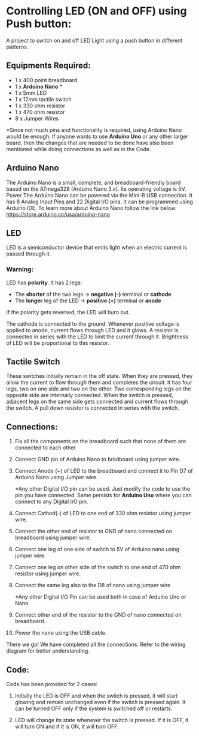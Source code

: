 # Controlling LED (ON and OFF) using Push button:

A project to switch on and off LED Light using a push button in different patterns.

## Equipments Required:

- 1 x 400 point breadboard
- 1 x **Arduino Nano** *
- 1 x 5mm LED
- 1 x 12mm tactile switch
- 1 x 330 ohm resistor
- 1 x 470 ohm resistor
- 8 x Jumper Wires

*Since not much pins and functionality is required, using Arduino Nano would be enough. If anyone wants to use **Arduino Uno** or any other larger board, then the changes that are needed to be done have also been mentioned while doing connections as well as in the Code. 

## Arduino Nano

The Arduino Nano is a small, complete, and breadboard-friendly board based on the ATmega328 (Arduino Nano 3.x). Its operating voltage is 5V. Power The Arduino Nano can be powered via the Mini-B USB connection. It has 8 Analog Input Pins and 22 Digital I/O pins. It can be programmed using Arduino IDE. To learn more about Arduino Nano follow the link below:  https://store.arduino.cc/usa/arduino-nano

## LED
LED is a semiconductor device that emits light when an electric current is passed through it. 

### Warning:
LED has **polarity**. It has 2 legs:
- The **shorter** of the two legs -> **negative (-)** terminal or **cathode**
- The **longer** leg of the LED -> **positive (+)** terminal or **anode**   

If the polarity gets reversed, the LED will burn out.

The cathode is connected to the ground. Whenever positive voltage is applied to anode, current flows through LED and it glows. A resistor is connected in series with the LED to limit the current through it. Brightness of LED will be proportional to this resistor.

## Tactile Switch
These switches initially remain in the off state. When they are pressed, they allow the current to flow through them and completes the circuit. It has four legs, two on one side and two on the other. Two corresponding legs on the opposite side are internally connected. When the switch is pressed, adjacent legs on the same side gets connected and current flows through the switch. A pull down resistor is connected in series with the switch.

## Connections:

1. Fix all the components on the breadboard such that none of them are connected to each other

2. Connect GND pin of Arduino Nano to bradboard using jumper wire.

3. Connect Anode (+) of LED to the breadboard and connect it to Pin D7 of Arduino Nano using Jumper wire.

   *Any other Digital I/O pin can be used. Just modify the code to use the pin you have connected. Same persists for **Arduino Uno** where you can connect to any Digital I/O pin.

4. Connect Cathod(-) of LED to one end of 330 ohm resistor using jumper wire.

5. Connect the other end of resistor to GND of nano connected on breadboard using jumper wire.

6. Connect one leg of one side of switch to 5V of Arduino nano using jumper wire.

7. Connect one leg on other side of the switch to one end of 470 ohm resistor using jumper wire.

8. Connect the same leg also to the D8 of nano using jumper wire
   
   *Any other Digital I/O Pin can be used both in case of Arduino Uno or Nano

9. Connect other end of the resistor to the GND of nano connected on breadboard.

10. Power the nano using the USB cable.

There we go! We have completed all the connections. Refer to the wiring diagram for better understanding.

## Code:

Code has been provided for 2 cases:

1) Initially the LED is OFF and when the switch is pressed, it will start glowing and remain unchanged even if the switch is pressed again. It can be turned OFF only if the system is switched off or restarts.

2) LED will change its state whenever the switch is pressed. If it is OFF, it will turn ON and if it is ON, it will turn OFF.



